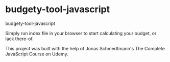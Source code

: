 # budgety-tool-javascript
budgety-tool-javascript

Simply run index file in your browser to start calculating your budget, or lack there-of.

This project was built with the help of Jonas Schmedtmann's The Complete JavaScript Course on Udemy. 
